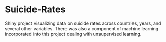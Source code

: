 # Suicide-Rates
Shiny project visualizing data on suicide rates across countries, years, and several other variables. There was also a component of machine learning incorporated into this project dealing with unsupervised learning.

